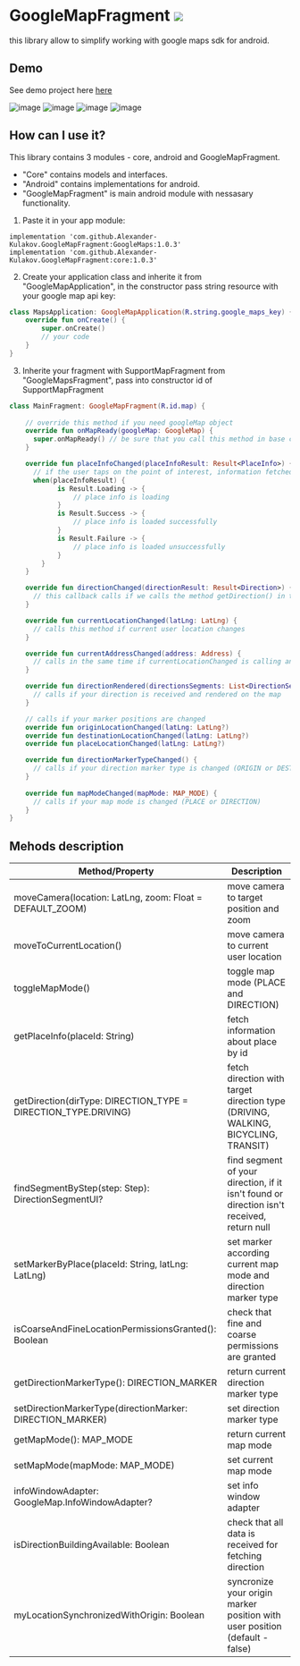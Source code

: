 # GoogleMapFragment [![](https://jitpack.io/v/Alexander-Kulakov/GoogleMapFragment.svg)](https://jitpack.io/#Alexander-Kulakov/GoogleMapFragment)
this library allow to simplify working with google maps sdk for android.

## Demo
See demo project here [here](https://src.vironit.com/a.kulakov/maps)

![image](https://user-images.githubusercontent.com/90984417/135409254-f5987ed9-831e-4803-bf35-6e05473966ae.png)
![image](https://user-images.githubusercontent.com/90984417/135409328-9d643878-694e-44c0-8ee4-ac782c90b99d.png)
![image](https://user-images.githubusercontent.com/90984417/135409392-c9f6ebd8-9b54-4624-997b-3d2d1857ce09.png)
![image](https://user-images.githubusercontent.com/90984417/135409469-eea620f5-557e-4580-8e34-b0a375f5f44e.png)


## How can I use it?
This library contains 3 modules - core, android and GoogleMapFragment. 
* "Core" contains models and interfaces. 
* "Android" contains implementations for android. 
* "GoogleMapFragment" is main android module with nessasary functionality.
1. Paste it in your app module:
```
implementation 'com.github.Alexander-Kulakov.GoogleMapFragment:GoogleMaps:1.0.3'
implementation 'com.github.Alexander-Kulakov.GoogleMapFragment:core:1.0.3'
```

2. Create your application class and inherite it from "GoogleMapApplication", in the constructor pass string resource with your google map api key:
```kotlin
class MapsApplication: GoogleMapApplication(R.string.google_maps_key) {
    override fun onCreate() {
        super.onCreate()
        // your code
    }
}
```

3. Inherite your fragment with SupportMapFragment from "GoogleMapsFragment", pass into constructor id of SupportMapFragment
```kotlin
class MainFragment: GoogleMapFragment(R.id.map) {
   
    // override this method if you need googleMap object
    override fun onMapReady(googleMap: GoogleMap) {
      super.onMapReady() // be sure that you call this method in base class because there library requests permissions and subscribes to data changes
    }

    override fun placeInfoChanged(placeInfoResult: Result<PlaceInfo>) {
      // if the user taps on the point of interest, information fetched automatically about it. You can trigger fetching place info calling "" 
      when(placeInfoResult) {
            is Result.Loading -> {
                // place info is loading
            }
            is Result.Success -> {
                // place info is loaded successfully
            }
            is Result.Failure -> {
                // place info is loaded unsuccessfully
            }
        }
    }

    override fun directionChanged(directionResult: Result<Direction>) {
      // this callback calls if we calls the method getDirection() in the base class
    }

    override fun currentLocationChanged(latLng: LatLng) {
      // calls this method if current user location changes
    }

    override fun currentAddressChanged(address: Address) {
      // calls in the same time if currentLocationChanged is calling and pass current user address
    }

    override fun directionRendered(directionsSegments: List<DirectionSegmentUI>) {
      // calls if your direction is received and rendered on the map
    }

    // calls if your marker positions are changed
    override fun originLocationChanged(latLng: LatLng?)
    override fun destinationLocationChanged(latLng: LatLng?)
    override fun placeLocationChanged(latLng: LatLng?)

    override fun directionMarkerTypeChanged() {
      // calls if your direction marker type is changed (ORIGIN or DESTINATION)
    }
    
    override fun mapModeChanged(mapMode: MAP_MODE) {
      // calls if your map mode is changed (PLACE or DIRECTION)
    }
}
```
## Mehods description
Method/Property | Description
------------ | -------------
moveCamera(location: LatLng, zoom: Float = DEFAULT_ZOOM) | move camera to target position and zoom
moveToCurrentLocation() | move camera to current user location
toggleMapMode() | toggle map mode (PLACE and DIRECTION)
getPlaceInfo(placeId: String) | fetch information about place by id
getDirection(dirType: DIRECTION_TYPE = DIRECTION_TYPE.DRIVING) | fetch direction with target direction type (DRIVING, WALKING, BICYCLING, TRANSIT)
findSegmentByStep(step: Step): DirectionSegmentUI? | find segment of your direction, if it isn't found or direction isn't received, return null
setMarkerByPlace(placeId: String, latLng: LatLng) | set marker according current map mode and direction marker type
isCoarseAndFineLocationPermissionsGranted(): Boolean | check that fine and coarse permissions are granted
getDirectionMarkerType(): DIRECTION_MARKER | return current direction marker type
setDirectionMarkerType(directionMarker: DIRECTION_MARKER) | set direction marker type
getMapMode(): MAP_MODE | return current map mode
setMapMode(mapMode: MAP_MODE) | set current map mode
infoWindowAdapter: GoogleMap.InfoWindowAdapter? | set info window adapter
isDirectionBuildingAvailable: Boolean | check that all data is received for fetching direction
myLocationSynchronizedWithOrigin: Boolean | syncronize your origin marker position with user position (default - false)
